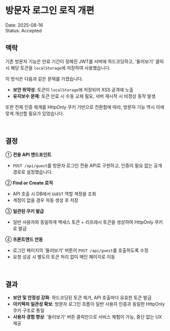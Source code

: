 # 방문자 로그인 로직 개편

Date: 2025-08-16  
Status: Accepted

## 맥락

기존 방문자 기능은 만료 기간이 정해진 JWT를 서버에 하드코딩하고, '둘러보기' 클릭 시 해당 토큰을 `localStorage`에 저장하여 사용했습니다.

이 방식은 다음과 같은 문제를 가졌습니다.

- **보안 취약성**: 토큰이 `localStorage`에 저장되어 XSS 공격에 노출
- **유지보수 문제**: 토큰 만료 시 수동 교체 필요, 서버 재시작 시 비정상 동작 발생

또한 전체 인증 체계를 HttpOnly 쿠키 기반으로 전환함에 따라, 방문자 기능 역시 이에 맞게 개선할 필요가 있었습니다.

<br/>

## 결정

① **전용 API 엔드포인트**

- `POST /api/guest`를 방문자 로그인 전용 API로 구현하고, 인증이 필요 없는 공개 경로로 설정했습니다.

② **Find or Create 로직**

- API 호출 시 DB에서 `GUEST` 역할 계정을 조회
- 계정이 없을 경우 자동 생성 후 저장

③ **일관된 쿠키 발급**

- 일반 사용자와 동일하게 액세스 토큰 + 리프레시 토큰을 생성하여 HttpOnly 쿠키로 발급

④ **프론트엔드 연동**

- 로그인 페이지의 '둘러보기' 버튼이 `POST /api/guest`를 호출하도록 수정
- 요청 성공 시 별도의 토큰 처리 없이 메인 페이지로 이동

<br/>

## 결과

- **보안 및 안정성 강화**: 하드코딩된 토큰 제거, API 호출마다 유효한 토큰 발급
- **아키텍처 일관성 확보**: 방문자 로그인 흐름이 일반 사용자 인증과 동일한 HttpOnly 쿠키 구조로 통일
- **사용자 경험 향상**: '둘러보기' 버튼 클릭만으로 서비스 체험이 가능, 중단 없는 UX 제공
